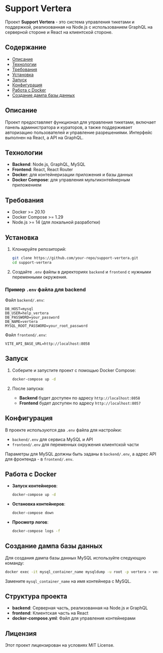 
# Support Vertera

Проект **Support Vertera** - это система управления тикетами и поддержкой, реализованная на Node.js с использованием GraphQL на серверной стороне и React на клиентской стороне.

## Содержание

- [Описание](#описание)
- [Технологии](#технологии)
- [Требования](#требования)
- [Установка](#установка)
- [Запуск](#запуск)
- [Конфигурация](#конфигурация)
- [Работа с Docker](#работа-с-docker)
- [Создание дампа базы данных](#создание-дампа-базы-данных)

## Описание

Проект предоставляет функционал для управления тикетами, включает панель администратора и кураторов, а также поддерживает авторизацию пользователей и управление разрешениями. Интерфейс выполнен на React, а API на GraphQL.

## Технологии

- **Backend**: Node.js, GraphQL, MySQL
- **Frontend**: React, React Router
- **Docker**: для контейнеризации приложения и базы данных
- **Docker Compose**: для управления мультиконтейнерным приложением

## Требования

- Docker >= 20.10
- Docker Compose >= 1.29
- Node.js >= 14 (для локальной разработки)

## Установка

1. Клонируйте репозиторий:

   ```bash
   git clone https://github.com/your-repo/support-vertera.git
   cd support-vertera
   ```

2. Создайте `.env` файлы в директориях `backend` и `frontend` с нужными переменными окружения.

### Пример `.env` файла для backend

Файл `backend/.env`:

```env
DB_HOST=mysql
DB_USER=help_vertera
DB_PASSWORD=your_password
DB_NAME=vertera
MYSQL_ROOT_PASSWORD=your_root_password
```

Файл `frontend/.env`:

```env
VITE_API_BASE_URL=http://localhost:8058
```

## Запуск

1. Соберите и запустите проект с помощью Docker Compose:

   ```bash
   docker-compose up -d
   ```

2. После запуска:

   - **Backend** будет доступен по адресу `http://localhost:8058`
   - **Frontend** будет доступен по адресу `http://localhost:8057`

## Конфигурация

В проекте используются два `.env` файла для настройки:

- `backend/.env` для сервиса MySQL и API
- `frontend/.env` для переменных окружения клиентской части

Параметры для MySQL должны быть заданы в `backend/.env`, а адрес API для фронтенда - в `frontend/.env`.

## Работа с Docker

- **Запуск контейнеров**:

  ```bash
  docker-compose up -d
  ```

- **Остановка контейнеров**:

  ```bash
  docker-compose down
  ```

- **Просмотр логов**:

  ```bash
  docker-compose logs -f
  ```

## Создание дампа базы данных

Для создания дампа базы данных MySQL используйте следующую команду:

```bash
docker exec -it mysql_container_name mysqldump -u root -p vertera > vertera_dump.sql
```

Замените `mysql_container_name` на имя контейнера с MySQL.

## Структура проекта

- **backend**: Серверная часть, реализованная на Node.js и GraphQL
- **frontend**: Клиентская часть на React
- **docker-compose.yml**: Файл для управления контейнерами

## Лицензия

Этот проект лицензирован на условиях MIT License.
